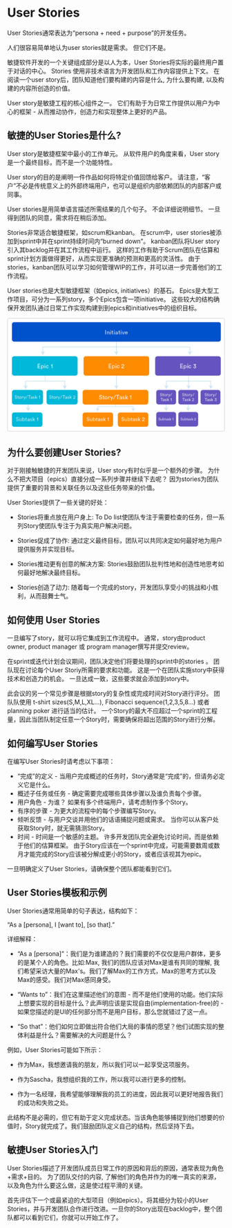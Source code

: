 # User Stories

User Stories通常表达为“persona + need + purpose”的开发任务。

人们很容易简单地认为user stories就是需求。 但它们不是。

敏捷软件开发的一个关键组成部分是以人为本，User Stories将实际的最终用户置于对话的中心。 Stories 使用非技术语言为开发团队和工作内容提供上下文。 在阅读一个user story后，团队知道他们要构建的内容是什么, 为什么要构建, 以及构建的内容所创造的价值。

User story是敏捷工程的核心组件之一。 它们有助于为日常工作提供以用户为中心的框架 - 从而推动协作，创造力和实现整体上更好的产品。

## 敏捷的User Stories是什么?

User story是敏捷框架中最小的工作单元。 从软件用户的角度来看，User story是一个最终目标，而不是一个功能特性。

User story的目的是阐明一件作品如何将特定价值回馈给客户。 请注意，“客户”不必是传统意义上的外部终端用户，也可以是组织内部依赖团队的内部客户或同事。

User stories是用简单语言描述所需结果的几个句子。 不会详细说明细节。 一旦得到团队的同意，需求将在稍后添加。

Stories非常适合敏捷框架，如scrum和kanban。 在scrum中，user stories被添加到sprint中并在sprint持续时间内“burned down”。 kanban团队将User story引入其backlog并在其工作流程中运行。 这样的工作有助于Scrum团队在估算和sprint计划方面做得更好，从而实现更准确的预测和更高的灵活性。 由于stories，kanban团队可以学习如何管理WIP的工作，并可以进一步完善他们的工作流程。

User stories也是大型敏捷框架（如epics, initiatives）的基石。 Epics是大型工作项目，可分为一系列story，多个Epics包含一项initiative。 这些较大的结构确保开发团队通过日常工作实现构建到到epics和initiatives中的组织目标。

![pic1](./epics-vs-stories-agile-development.png)

## 为什么要创建User Stories?

对于刚接触敏捷的开发团队来说，User story有时似乎是一个额外的步骤。 为什么不把大项目（epics）直接分成一系列步骤并继续下去呢？ 因为stories为团队提供了重要的背景和关联任务以及这些任务带来的价值。

User Stories提供了一些关键的好处：

- Stories将重点放在用户身上: To Do list使团队专注于需要检查的任务，但一系列Story使团队专注于为真实用户解决问题。

- Stories促成了协作: 通过定义最终目标，团队可以共同决定如何最好地为用户提供服务并实现目标。

- Stories推动更有创意的解决方案: Stories鼓励团队批判性地和创造性地思考如何最好地解决最终目标。

- Stories创造了动力: 随着每一个完成的story，开发团队享受小的挑战和小胜利，从而鼓舞士气。

## 如何使用 User Stories

一旦编写了story，就可以将它集成到工作流程中。 通常，story由product owner, product manager 或 program manager撰写并提交review。

在sprint或迭代计划会议期间，团队决定他们将要处理的sprint中的stories 。 团队现在讨论每个User Storiy所需的要求和功能。 这是一个在团队实施story中获得技术和创造力的机会。 一旦达成一致，这些要求就会添加到story中。

此会议的另一个常见步骤是根据story的复杂性或完成时间对Story进行评分。 团队队使用 t-shirt sizes(S,M,L,XL...), Fibonacci sequence(1,2,3,5,8...) 或者 planning poker 进行适当的估计。 一个Story的最大不应超过一个sprint的工程量，因此当团队制定任意一个Story时，需要确保将超出范围的Story进行分解。

## 如何编写User Stories

在编写User Stories时请考虑以下事项：

- “完成”的定义 - 当用户完成概述的任务时，Story通常是“完成”的，但请务必定义它是什么。
 
- 概述子任务或任务 - 确定需要完成哪些具体步骤以及谁负责每个步骤。
 
- 用户角色 - 为谁？ 如果有多个终端用户，请考虑制作多个Story。
 
- 有序的步骤 - 为更大的流程中的每个步骤编写Story。
 
- 倾听反馈 - 与用户交谈并用他们的话语捕捉问题或需求。 当你可以从客户处获取Story时，就无需猜测Story。
 
- 时间 - 时间是一个敏感的主题。 许多开发团队完全避免讨论时间，而是依赖于他们的估算框架。 由于Story应该在一个sprint中完成，可能需要数周或数月才能完成的Story应该被分解成更小的Story，或者应该视其为epic。

一旦明确定义了User Stories，请确保整个团队都能看到它们。

## User Stories模板和示例

User Stories通常用简单的句子表达，结构如下：

“As a [persona], I [want to], [so that].”

详细解释：

- “As a [persona]”：我们是为谁建造的？我们需要的不仅仅是用户群体，更多的是某个人的角色。比如:Max, 我们的团队应该对Max是谁有共同的理解, 我们希望采访大量的Max's。我们了解Max的工作方式，Max的思考方式以及Max的感受。我们对Max感同身受。

- “Wants to”：我们在这里描述他们的意图 - 而不是他们使用的功能。他们实际上想要实现的目标是什么？此声明应该是实现自由(implementation-free)的 - 如果您描述的是UI的任何部分而不是用户目标，那么您就错过了这一点。

- “So that”：他们如何立即做出符合他们大局的事情的愿望？他们试图实现的整体利益是什么？需要解决的大问题是什么？

例如，User Stories可能如下所示：

- 作为Max，我想邀请我的朋友，所以我们可以一起享受这项服务。

- 作为Sascha，我想组织我的工作，所以我可以进行更多的控制。

- 作为一名经理，我希望能够理解我的员工的进度，因此我可以更好地报告我们的成功和失败之处。

此结构不是必需的，但它有助于定义完成状态。当该角色能够捕捉到他们想要的价值时，Story就完成了。我们鼓励团队定义自己的结构，然后坚持下去。

## 敏捷User Stories入门

User Stories描述了开发团队成员日常工作的原因和背后的原因，通常表现为角色+需求+目的。 为了团队交付的内容, 了解他们的角色并作为的唯一真实的来源，以及角色为什么要这么做，这是使过程平滑的关键。

首先评估下一个或最紧迫的大型项目（例如epics）。将其细分为较小的User Stories，并与开发团队合作进行改进。一旦你的Story出现在backlog中，整个团队都可以看到它们，你就可以开始工作了。